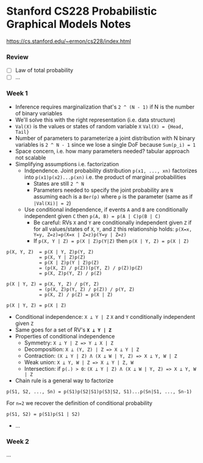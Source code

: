 # Stanford CS228 Probabilistic Graphical Models Notes
https://cs.stanford.edu/~ermon/cs228/index.html

### Review
- [ ] Law of total probability
- [ ] ...

### Week 1
- Inference requires marginalization that's `2 ^ (N - 1)` if N is the number of binary variables
- We'll solve this with the right representation (i.e. data structure)
- `Val(X)` is the values or states of random variable `X` `Val(X) = {Head, Tail}`
- Number of parameters to parameterize a joint distribution with N binary variables is `2 ^ N - 1` since we lose a single DoF because `Sum(p_i) = 1`
- Space concern, i.e. how many parameters needed? tabular approach not scalable
- Simplifying assumptions i.e. factorization
	- Indpendence. Joint probability distribution `p(x1, ..., xn)` factorizes into `p(x1)p(x2)...p(xn)` i.e. the product of marginal probabilities
		- States are still `2 ^ N`
		- Parameters needed to specify the joint probability are `N` assuming each is a `Ber(p)` where `p` is the parameter (same as if `|Val(Xi)| = 2`)
	- Use conditional independence, if events `A` and `B` are conditionally independent given `C` then `p(A, B) = p(A | C)p(B | C)`
		- Be careful: RVs `X` and `Y` are conditionally independent given `Z` if for all values/states of `X`, `Y`, and `Z` this relationship holds: `p(X=x, Y=y, Z=z)=p(X=x | Z=z)p(Y=y | Z=z)`
		- If `p(X, Y | Z) = p(X | Z)p(Y|Z)` then `p(X | Y, Z) = p(X | Z)`
```
p(X, Y, Z)	= p(X | Y, Z)p(Y, Z)
			= p(X, Y | Z)p(Z)
			= p(X | Z)p(Y | Z)p(Z)
			= (p(X, Z) / p(Z))(p(Y, Z) / p(Z))p(Z)
			= p(X, Z)p(Y, Z) / p(Z)

p(X | Y, Z)	= p(X, Y, Z) / p(Y, Z)
			= (p(X, Z)p(Y, Z) / p(Z)) / p(Y, Z)
			= p(X, Z) / p(Z) = p(X | Z)

p(X | Y, Z) = p(X | Z)
```

- Conditional independence: `X ⟂ Y | Z` `X` and `Y` conditionally independent given `Z`
- Same goes for a set of RV's **`X ⟂ Y | Z`**
- Properties of conditional independence
	- Symmetry: `X ⟂ Y | Z => Y ⟂ X | Z`
	- Decomposition: `X ⟂ (Y, Z) | Z => X ⟂ Y | Z`
	- Contraction: `(X ⟂ Y | Z) Λ (X ⟂ W | Y, Z) => X ⟂ Y, W | Z`
	- Weak union: `X ⟂ Y, W | Z => X ⟂ Y | Z, W`
	- Intersection: if `p(.) > 0`: `(X ⟂ Y | Z) Λ (X ⟂ W | Y, Z) => X ⟂ Y, W | Z`
- Chain rule is a general way to factorize
```
p(S1, S2, ..., Sn) = p(S1)p(S2|S1)p(S3|S2, S1)...p(Sn|S1, ..., Sn-1)
```

For `n=2` we recover the definition of conditional probability
```
p(S1, S2) = p(S1)p(S1 | S2)
```



- ...

### Week 2
...
